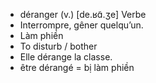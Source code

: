 - déranger (v.)	[de.ʁɑ̃.ʒe]	Verbe
- Interrompre, gêner quelqu’un.
- Làm phiền
- To disturb / bother
- Elle dérange la classe.
- être dérangé = bị làm phiền